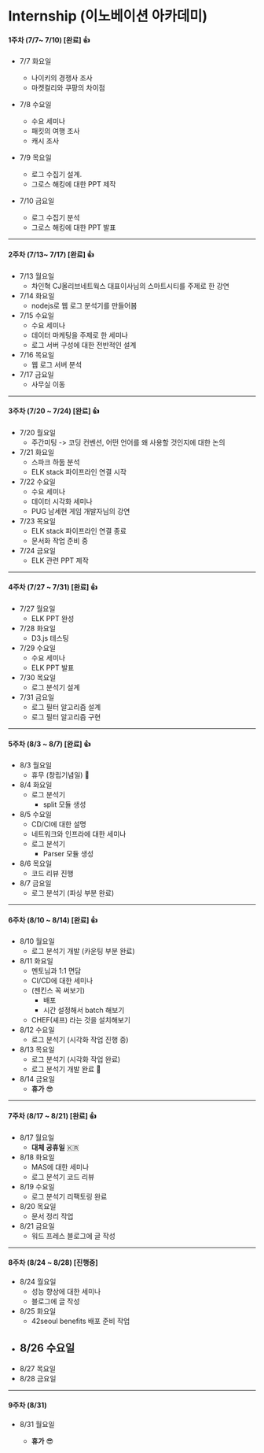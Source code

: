 # Internship (이노베이션 아카데미)  

#### 1주차 (7/7~ 7/10) [완료] 👍

- 7/7 화요일
  - 나이키의 경쟁사 조사
  - 마켓컬리와 쿠팡의 차이점

- 7/8 수요일
  - 수요 세미나 
  - 패킷의 여행 조사
  - 캐시 조사
- 7/9 목요일
  - 로그 수집기 설계. 
  - 그로스 해킹에 대한 PPT 제작
- 7/10 금요일
  - 로그 수집기 분석
  - 그로스 해킹에 대한 PPT 발표

---

#### 2주차 (7/13~ 7/17) [완료] 👍

- 7/13 월요일
  - 차인혁 CJ올리브네트웍스 대표이사님의 스마트시티를 주제로 한 강연
- 7/14 화요일
  - nodejs로 웹 로그 분석기를 만들어봄
- 7/15 수요일
  - 수요 세미나
  - 데이터 마케팅을 주제로 한 세미나 
  - 로그 서버 구성에 대한 전반적인 설계
- 7/16 목요일
  - 웹 로그 서버 분석
- 7/17 금요일
  - 사무실 이동

---

#### 3주차 (7/20 ~ 7/24) [완료] 👍

- 7/20 월요일	
  - 주간미팅 -> 코딩 컨벤션, 어떤 언어를 왜 사용할 것인지에 대한 논의
- 7/21 화요일	
  - 스파크 하둡 분석
  - ELK stack 파이프라인 연결 시작
- 7/22 수요일	
  - 수요 세미나
  - 데이터 시각화 세미나
  - PUG 남세현 게임 개발자님의 강연
- 7/23 목요일	
  - ELK stack 파이프라인 연결 종료
  - 문서화 작업 준비 중
- 7/24 금요일
  - ELK 관련 PPT 제작

----

####  4주차 (7/27 ~ 7/31) [완료] 👍

- 7/27 월요일
  - ELK PPT 완성
- 7/28 화요일
  - D3.js 테스팅 
- 7/29 수요일
  - 수요 세미나
  - ELK PPT 발표
- 7/30 목요일
  - 로그 분석기 설계 
- 7/31 금요일
  - 로그 필터 알고리즘 설계
  - 로그 필터 알고리즘 구현

----

####  5주차 (8/3 ~ 8/7) [완료] 👍

- 8/3 월요일
  - 휴무 (창립기념일) 🏢
- 8/4 화요일
  - 로그 분석기
    - split 모듈 생성 
- 8/5 수요일
  - CD/CI에 대한 설명
  - 네트워크와 인프라에 대한 세미나
  - 로그 분석기
    - Parser 모듈 생성
- 8/6 목요일
  - 코드 리뷰 진행
- 8/7 금요일
  - 로그 분석기 (파싱 부분 완료)

----

####  6주차 (8/10 ~ 8/14) [완료] 👍

- 8/10 월요일
  - 로그 분석기 개발 (카운팅 부분 완료)
- 8/11 화요일
  - 멘토님과 1:1 면담
  - CI/CD에 대한 세미나 
  - (젠킨스 꼭 써보기)
    - 배포 
    - 시간 설정해서 batch 해보기
  - CHEF(셰프) 라는 것을 설치해보기
- 8/12 수요일
  - 로그 분석기 (시각화 작업 진행 중)
- 8/13 목요일
  - 로그 분석기 (시각화 작업 완료)
  - 로그 분석기 개발 완료 🥳
- 8/14 금요일
  - **휴가** 😎

----

####  7주차 (8/17 ~ 8/21) [완료] 👍

- 8/17 월요일
  - **대체 공휴일** 🇰🇷
- 8/18 화요일
  - MAS에 대한 세미나
  - 로그 분석기 코드 리뷰 
- 8/19 수요일
  - 로그 분석기 리팩토링 완료
- 8/20 목요일
  - 문서 정리 작업
- 8/21 금요일
  - 워드 프레스 블로그에 글 작성

----

####  8주차 (8/24 ~ 8/28)  [진행중]

- 8/24 월요일
  - 성능 향상에 대한 세미나
  - 블로그에 글 작성
- 8/25 화요일 
  -  42seoul benefits 배포 준비 작업	
- 8/26 수요일
  - 
- 8/27 목요일
- 8/28 금요일

----

####  9주차 (8/31)

- 8/31 월요일

  - **휴가** 😎 

  